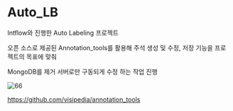 # Auto_LB

Intflow와 진행한 Auto Labeling 프로젝트

오픈 소스로 제공된 Annotation_tools를 활용해 주석 생성 및 수정, 저장 기능을 프로젝트의 목표에 맞춰

MongoDB를 제거
서버로만 구동되게 수정 하는 작업 진행

![66](https://user-images.githubusercontent.com/86146128/144737726-b6b14b9b-a081-4c4d-b064-cb4a87211481.png)


https://github.com/visipedia/annotation_tools
